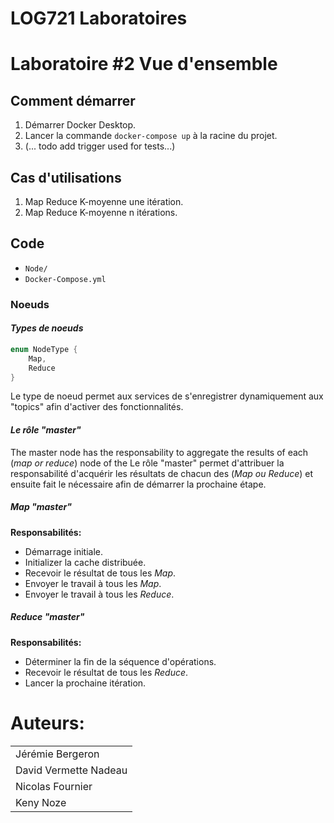 # LOG721 Laboratoires

# Laboratoire #2 Vue d'ensemble

## Comment démarrer

1. Démarrer Docker Desktop.
2. Lancer la commande ``docker-compose up`` à la racine du projet.
3. (... todo add trigger used for tests...)

## Cas d'utilisations
1. Map Reduce K-moyenne une itération.
2. Map Reduce K-moyenne n itérations.

## Code

- ``Node/``
- ``Docker-Compose.yml``

### Noeuds

#### *Types de noeuds*

```cs
enum NodeType {
    Map,
    Reduce
}
```

Le type de noeud permet aux services de s'enregistrer dynamiquement aux "topics" afin d'activer des fonctionnalités.

#### *Le rôle "master"*

The master node has the responsability to aggregate the results of each (*map or reduce*) node of the 
Le rôle "master" permet d'attribuer la responsabilité d'acquérir les résultats de chacun des (*Map ou Reduce*) et ensuite fait le nécessaire afin de démarrer la prochaine étape.

##### *Map "master"*

**Responsabilités:**
- Démarrage initiale.
- Initializer la cache distribuée.
- Recevoir le résultat de tous les *Map*.
- Envoyer le travail à tous les *Map*.
- Envoyer le travail à tous les *Reduce*.

##### *Reduce "master"*

**Responsabilités:**
- Déterminer la fin de la séquence d'opérations.
- Recevoir le résultat de tous les *Reduce*.
- Lancer la prochaine itération.

# Auteurs:

||
|----|
|Jérémie Bergeron|
|David Vermette Nadeau|
|Nicolas Fournier|
|Keny Noze|